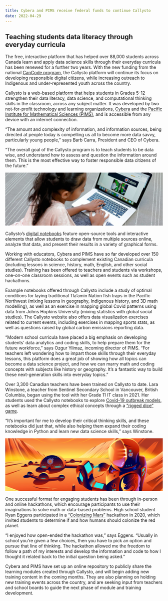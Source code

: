```yaml
---
title: Cybera and PIMS receive federal funds to continue Callysto
date: 2022-04-29
---
```

<h2 class="wp-block-heading">Teaching students data literacy through everyday curricula</h2>



<p>The free, interactive platform that has helped over 88,000 students across Canada learn and apply data science skills through their everyday curricula has been renewed for a further two years. With the new funding from the national&nbsp;<a href="https://ised-isde.canada.ca/site/cancode/en?mc_cid=b14d09c7f7&amp;mc_eid=d4baef4c7e">CanCode program</a>, the Callysto platform will continue its focus on developing responsible digital citizens, while increasing outreach to Indigenous and under-represented youth across the country.</p>



<p>Callysto&nbsp;is a web-based platform that helps students in Grades 5-12 strengthen their data literacy, data science, and computational thinking skills in the classroom, across any subject matter. It was developed by two not-for-profit technology and learning organizations,&nbsp;<a href="https://www.cybera.ca/">Cybera</a>&nbsp;and the&nbsp;<a href="https://www.pims.math.ca/">Pacific Institute for Mathematical Sciences (PIMS)</a>, and is accessible from any device with an internet connection.</p>



<p>“The amount and complexity of information, and information sources, being directed at people today is compelling us all to become more data savvy, particularly young people,” says Barb Carra, President and CEO of Cybera.</p>



<p>“The overall goal of the Callysto program is to teach students to be data wise, and understand how to assess and question the information around them. This is the most effective way to foster responsible data citizens of the future.”</p>



<p><img loading="lazy" decoding="async" class="size-medium aligncenter" src="callysto-student.jpg"></p>



<p>Callysto’s&nbsp;<a href="https://www.callysto.ca/learning-modules/">digital notebooks</a>&nbsp;feature open-source tools and interactive elements that allow students to draw data from multiple sources online, analyze that data, and present their results in a variety of graphical forms.</p>



<p>Working with educators, Cybera and PIMS have so far developed over 150 different Callysto notebooks to complement existing Canadian curricula (including lessons in science, history, math, English, and other social studies). Training has been offered to teachers and students via workshops, one-on-one classroom sessions, as well as open events such as student hackathons.</p>



<p>Example notebooks offered through Callysto include a study of optimal conditions for laying traditional Tla’amin Nation fish traps in the Pacific Northwest (mixing lessons in geography, Indigenous history, and 3D math modelling), as well as an exercise in mapping global Covid patterns using data from Johns Hopkins University (mixing statistics with global social studies). The Callysto website also offers data visualization exercises related to current events, including exercises in mapping sports stats, as well as questions raised by global carbon emissions reporting data.</p>



<p>“Modern school curricula have placed a big emphasis on developing students’ data analytics and coding skills, to help prepare them for the future workforce,” says Ozgur Yilmaz, incoming director of PIMS. “For teachers left wondering how to impart those skills through their everyday lessons, this platform does a great job of showing how all topics can become a data science project, and how we can marry math and coding concepts with subjects like history or geography. It’s a fantastic way to build these next-generation skills into everyday topics.”</p>



<p>Over 3,300 Canadian teachers have been trained on Callysto to date. Lara Winstone, a teacher from Sentinel Secondary School in Vancouver, British Columbia, began using the tool with her Grade 11 IT class in 2021. Her students used the Callysto notebooks to explore&nbsp;<a href="https://www.callysto.ca/wp-content/uploads/2020/10/Callysto-Lesson-on-COVID-19-Data-Science.pdf">Covid-19 outbreak models</a>, as well as learn about complex ethical concepts through a&nbsp;<a href="https://www.callysto.ca/wp-content/uploads/2020/10/unfair-dice-simulation.pdf">“rigged dice” game</a>.</p>



<p>“It’s important for me to develop their critical thinking skills, and these notebooks did just that, while also helping them expand their coding knowledge in Python and learn new data science skills,” says Winstone.</p>



<p><img loading="lazy" decoding="async" class="size-medium aligncenter" src="mars-hackathon-banner-blog-wrap-up-1024x342.jpg"></p>



<p>One successful format for engaging students has been through in-person and online hackathons, which encourage participants to use their imaginations to solve math or data-based problems. High school student Ryan Eggens participated in a&nbsp;<a href="https://www.callysto.ca/2020/06/30/students-explore-mars-as-humanitys-new-home-during-online-callysto-hackathon/">“Colonizing Mars”</a>&nbsp;hackathon in 2020, which invited students to determine if and how humans should colonize the red planet.</p>



<p>“I enjoyed how open-ended the hackathon was,” says Eggens. “Usually in school you’re given a few choices, then you have to pick an option and pursue that line of thinking. The hackathon allowed me the freedom to follow a path of my interests and develop the information and code to how I thought it related back to the initial question being asked.”</p>



<p>Cybera and PIMS have set up an online repository to publicly share the learning modules created through Callysto, and will begin adding new training content in the coming months. They are also planning on holding new training events across the country, and are seeking input from teachers and school boards to guide the next phase of module and training development.&nbsp;</p>
